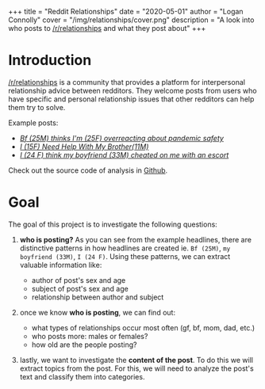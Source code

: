 +++
title = "Reddit Relationships"
date = "2020-05-01"
author = "Logan Connolly"
cover = "/img/relationships/cover.png"
description = "A look into who posts to [/r/relationships](https://www.reddit.com/r/relationships/) and what they post about"
+++

# Introduction

[/r/relationships](https://www.reddit.com/r/relationships/) is a community that provides a platform for interpersonal relationship advice between redditors. They welcome posts from users who have specific and personal relationship issues that other redditors can help them try to solve.

Example posts:

* [*Bf (25M) thinks I'm (25F) overreacting about pandemic safety*](https://www.reddit.com/r/relationships/comments/gb8s1y/bf_26m_thinks_im_25f_overreacting_about_pandemic/)
* [*I (15F) Need Help With My Brother(11M)*](https://www.reddit.com/r/relationships/comments/gb9sdy/i_15f_need_help_with_my_brother11m/)
* [*I (24 F) think my boyfriend (33M) cheated on me with an escort*](https://www.reddit.com/r/relationships/comments/garohd/i_24_f_think_my_boyfriend_33m_cheated_on_me_with/)

Check out the source code of analysis in [Github](). 

# Goal

The goal of this project is to investigate the following questions:

1. **who is posting?** As you can see from the example headlines, there are distinctive patterns in how headlines are created ie. `Bf (25M)`, `my boyfriend (33M)`, `I (24 F)`. Using these patterns, we can extract valuable information like:
	* author of post's sex and age
	* subject of post's sex and age
	* relationship between author and subject

2. once we know **who is posting**, we can find out:
	* what types of relationships occur most often (gf, bf, mom, dad, etc.)
	* who posts more: males or females?
	* how old are the people posting?

3. lastly, we want to investigate the **content of the post**. To do this we will extract topics from the post. For this, we will need to analyze the post's text and classify them into categories.
